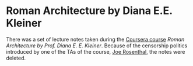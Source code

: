 # Roman Architecture by Diana E.E. Kleiner

There was a set of lecture notes taken during the [Coursera course](https://www.coursera.org/course/romanarchitecture) *Roman Architecture by Prof. Diana E. E. Kleiner*. Because of the censorship politics introduced by one of the TAs of the course, [Joe Rosenthal](https://www.coursera.org/user/i/3eb1c2d17e8b49566d2aeccc9be4e3ee), the notes were deleted.
